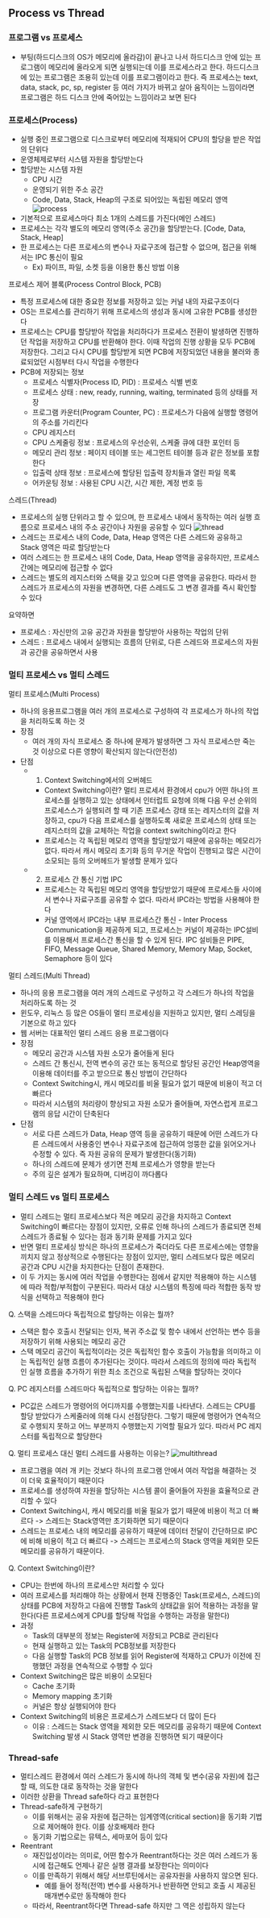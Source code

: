 ## Process vs Thread

### 프로그램 vs 프로세스
- 부팅(하드디스크의 OS가 메모리에 올라감)이 끝나고 나서 하드디스크 안에 있는 프로그램이 메모리에 올라오게 되면 실행되는데 이를 프로세스라고 한다. 하드디스크에 있는 프로그램은 조용히 있는데 이를 프로그램이라고 한다. 즉 프로세스는 text, data, stack, pc, sp, register 등 여러 가지가 바뀌고 살아 움직이는 느낌이라면 프로그램은 하드 디스크 안에 죽어있는 느낌이라고 보면 된다

### 프로세스(Process)
- 실행 중인 프로그램으로 디스크로부터 메모리에 적재되어 CPU의 할당을 받은 작업의 단위다
- 운영체제로부터 시스템 자원을 할당받는다
- 할당받는 시스템 자원
  - CPU 시간
  - 운영되기 위한 주소 공간
  - Code, Data, Stack, Heap의 구조로 되어있는 독립된 메모리 영역
![process](https://user-images.githubusercontent.com/67304980/128597634-35c48ae5-fb81-46cc-ba73-fd8090f35d13.JPG)
- 기본적으로 프로세스마다 최소 1개의 스레드를 가진다(메인 스레드)
- 프로세스는 각각 별도의 메모리 영역(주소 공간)을 할당받는다. [Code, Data, Stack, Heap]
- 한 프로세스는 다른 프로세스의 변수나 자료구조에 접근할 수 없으며, 접근을 위해서는 IPC 통신이 필요
  - Ex) 파이프, 파일, 소켓 등을 이용한 통신 방법 이용

프로세스 제어 블록(Process Control Block, PCB)
- 특정 프로세스에 대한 중요한 정보를 저장하고 있는 커널 내의 자료구조이다
- OS는 프로세스를 관리하기 위해 프로세스의 생성과 동시에 고유한 PCB를 생성한다
- 프로세스는 CPU를 할당받아 작업을 처리하다가 프로세스 전환이 발생하면 진행하던 작업을 저장하고 CPU를 반환해야 한다. 이때 작업의 진행 상황을 모두 PCB에 저장한다. 그리고 다시 CPU를 할당받게 되면 PCB에 저장되었던 내용을 불러와 종료되었던 시점부터 다시 작업을 수행한다
- PCB에 저장되는 정보
  - 프로세스 식별자(Process ID, PID) : 프로세스 식별 번호
  - 프로세스 상태 : new, ready, running, waiting, terminated 등의 상태를 저장
  - 프로그램 카운터(Program Counter, PC) : 프로세스가 다음에 실행할 명령어의 주소를 가리킨다
  - CPU 레지스터
  - CPU 스케줄링 정보 : 프로세스의 우선순위, 스케줄 큐에 대한 포인터 등
  - 메모리 관리 정보 : 페이지 테이블 또는 세그먼트 테이블 등과 같은 정보를 포함한다
  - 입출력 상태 정보 : 프로세스에 할당된 입출력 장치들과 열린 파일 목록
  - 어카운팅 정보 : 사용된 CPU 시간, 시간 제한, 계정 번호 등
  
스레드(Thread)
- 프로세스의 실행 단위라고 할 수 있으며, 한 프로세스 내에서 동작하는 여러 실행 흐름으로 프로세스 내의 주소 공간이나 자원을 공유할 수 있다
![thread](https://user-images.githubusercontent.com/67304980/128598032-53d1992b-a978-482c-af7e-7f4bc3323379.JPG)
- 스레드는 프로세스 내의 Code, Data, Heap 영역은 다른 스레드와 공유하고 Stack 영역은 따로 할당받는다
- 여러 스레드는 한 프로세스 내의 Code, Data, Heap 영역을 공유하지만, 프로세스 간에는 메모리에 접근할 수 없다
- 스레드는 별도의 레지스터와 스택을 갖고 있으며 다른 영역을 공유한다. 따라서 한 스레드가 프로세스의 자원을 변경하면, 다른 스레드도 그 변경 결과를 즉시 확인할 수 있다

요약하면
- 프로세스 : 자신만의 고유 공간과 자원을 할당받아 사용하는 작업의 단위
- 스레드 : 프로세스 내에서 실행되는 흐름의 단위로, 다른 스레드와 프로세스의 자원과 공간을 공유하면서 사용

### 멀티 프로세스 vs 멀티 스레드
멀티 프로세스(Multi Process)
- 하나의 응용프로그램을 여러 개의 프로세스로 구성하여 각 프로세스가 하나의 작업을 처리하도록 하는 것
- 장점
  - 여러 개의 자식 프로세스 중 하나에 문제가 발생하면 그 자식 프로세스만 죽는 것 이상으로 다른 영향이 확산되지 않는다(안전성)
- 단점 
  - 1. Context Switching에서의 오버헤드
    - Context Switching이란? 멀티 프로세서 환경에서 cpu가 어떤 하나의 프로세스를 실행하고 있는 상태에서 인터럽트 요청에 의해 다음 우선 순위의 프로세스스가 실행되려 할 때 기존 프로세스 강태 또는 레지스터의 값을 저장하고, cpu가 다음 프로세스를 실행하도록 새로운 프로세스의 상태 또는 레지스터의 값을 교체하는 작업을 context switching이라고 한다
    - 프로세스는 각 독립된 메모리 영역을 할당받았기 때문에 공유하는 메모리가 없다. 따라서 캐시 메모리 초기화 등의 무거운 작업이 진행되고 많은 시간이 소모되는 등의 오버헤드가 발생할 문제가 있다
  - 2. 프로세스 간 통신 기법 IPC
    - 프로세스는 각 독립된 메모리 영역을 할당받았기 때문에 프로세스들 사이에서 변수나 자료구조를 공유할 수 없다. 따라서 IPC라는 방법을 사용해야 한다
    - 커널 영역에서 IPC라는 내부 프로세스간 통신 - Inter Process Communication을 제공하게 되고, 프로세스는 커널이 제공하는 IPC설비를 이용해서 프로세스간 통신을 할 수 있게 된다. IPC 설비들은 PIPE, FIFO, Message Queue, Shared Memory, Memory Map, Socket, Semaphore 등이 있다

멀티 스레드(Multi Thread)
- 하나의 응용 프로그램을 여러 개의 스레드로 구성하고 각 스레드가 하나의 작업을 처리하도록 하는 것
- 윈도우, 리눅스 등 많은 OS들이 멀티 프로세싱을 지원하고 있지만, 멀티 스레딩을 기본으로 하고 있다
- 웹 서버는 대표적인 멀티 스레드 응용 프로그램이다
- 장점 
  - 메모리 공간과 시스템 자원 소모가 줄어들게 된다
  - 스레드 간 통신시, 전역 변수의 공간 또는 동적으로 할당된 공간인 Heap영역을 이용해 데이터를 주고 받으므로 통신 방법이 간단하다
  - Context Switching시, 캐시 메모리를 비울 필요가 없기 때문에 비용이 적고 더 빠르다
  - 따라서 시스템의 처리량이 향상되고 자원 소모가 줄어들며, 자연스럽게 프로그램의 응답 시간이 단축된다
- 단점
  - 서로 다른 스레드가 Data, Heap 영역 등을 공유하기 때문에 어떤 스레드가 다른 스레드에서 사용중인 변수나 자료구조에 접근하여 엉뚱한 값을 읽어오거나 수정할 수 있다. 즉 자원 공유의 문제가 발생한다(동기화)
  - 하나의 스레드에 문제가 생기면 전체 프로세스가 영향을 받는다
  - 주의 깊은 설계가 필요하며, 디버깅이 까다롭다

### 멀티 스레드 vs 멀티 프로세스
- 멀티 스레드는 멀티 프로세스보다 적은 메모리 공간을 차지하고 Context Switching이 빠르다는 장점이 있지만, 오류로 인해 하나의 스레드가 종료되면 전체 스레드가 종료될 수 있다는 점과 동기화 문제를 가지고 있다
- 반면 멀티 프로세싱 방식은 하나의 프로세스가 죽더라도 다른 프로세스에는 영향을 끼치지 않고 정상적으로 수행된다는 장점이 있지만, 멀티 스레드보다 많은 메모리 공간과 CPU 시간을 차지한다는 단점이 존재한다.
- 이 두 가지는 동시에 여러 작업을 수행한다는 점에서 같지만 적용해야 하는 시스템에 따라 적합/부적합이 구분된다. 따라서 대상 시스템의 특징에 따라 적합한 동작 방식을 선택하고 적용해야 한다

Q. 스택을 스레드마다 독립적으로 할당하는 이유는 뭘까?
- 스택은 함수 호출시 전달되는 인자, 복귀 주소값 및 함수 내에서 선언하는 변수 등을 저장하기 위해 사용되는 메모리 공간
- 스택 메모리 공간이 독립적이라는 것은 독립적인 함수 호출이 가능함을 의미하고 이는 독립적인 실행 흐름이 추가된다는 것이다. 따라서 스레드의 정의에 따라 독립적인 실행 흐름을 추가하기 위한 최소 조건으로 독립된 스택을 할당하는 것이다

Q. PC 레지스터를 스레드마다 독립적으로 할당하는 이유는 뭘까?
- PC값은 스레드가 명령어의 어디까지를 수행했는지를 나타낸다. 스레드는 CPU를 할당 받았다가 스케줄러에 의해 다시 선점당한다. 그렇기 때문에 명령어가 연속적으로 수행되지 못하고 어느 부분까지 수행했는지 기억할 필요가 있다. 따라서 PC 레지스터를 독립적으로 할당한다

Q. 멀티 프로세스 대신 멀티 스레드를 사용하는 이유는?
![multithread](https://user-images.githubusercontent.com/67304980/128602909-68eecc53-20de-47ac-84ad-da18e2138f3a.JPG)
- 프로그램을 여러 개 키는 것보다 하나의 프로그램 안에서 여러 작업을 해결하는 것이 더욱 효율적이기 때문이다
- 프로세스를 생성하여 자원을 할당하는 시스템 콜이 줄어들어 자원을 효율적으로 관리할 수 있다
- Context Switching시, 캐시 메모리를 비울 필요가 없기 때문에 비용이 적고 더 빠르다 -> 스레드는 Stack영역만 초기화하면 되기 때문이다
- 스레드는 프로세스 내의 메모리를 공유하기 때문에 데이터 전달이 간단하므로 IPC에 비해 비용이 적고 더 빠르다 -> 스레드는 프로세스의 Stack 영역을 제외한 모든 메모리를 공유하기 때문이다.

Q. Context Switching이란?
- CPU는 한번에 하나의 프로세스만 처리할 수 있다
- 여러 프로세스를 처리해야 하는 상황에서 현재 진행중인 Task(프로세스, 스레드)의 상태를 PCB에 저장하고 다음에 진행할 Task의 상태값을 읽어 적용하는 과정을 말한다(다른 프로세스에게 CPU를 할당해 작업을 수행하는 과정을 말한다)
- 과정
  - Task의 대부분의 정보는 Register에 저장되고 PCB로 관리된다
  - 현재 실행하고 있는 Task의 PCB정보를 저장한다
  - 다음 실행할 Task의 PCB 정보를 읽어 Register에 적재하고 CPU가 이전에 진행했던 과정을 연속적으로 수행할 수 있다
- Context Switching은 많은 비용이 소모된다
  - Cache 초기화
  - Memory mapping 초기화
  - 커널은 항상 실행되어야 한다
- Context Switching의 비용은 프로세스가 스레드보다 더 많이 든다
  - 이유 : 스레드는 Stack 영역을 제외한 모든 메모리를 공유하기 때문에 Context Switching 발생 시 Stack 영역만 변경을 진행하면 되기 때문이다

### Thread-safe
- 멀티스레드 환경에서 여러 스레드가 동시에 하나의 객체 및 변수(공유 자원)에 접근할 때, 의도한 대로 동작하는 것을 말한다
- 이러한 상환을 Thread safe하다 라고 표현한다
- Thread-safe하게 구현하기
  - 이를 위해서는 공유 자원에 접근하는 임계영역(critical section)을 동기화 기법으로 제어해야 한다. 이를 상호배제라 한다
  - 동기화 기법으로는 뮤텍스, 세마포어 등이 있다
- Reentrant
  - 재진입성이라는 의미로, 어떤 함수가 Reentrant하다는 것은 여러 스레드가 동시에 접근해도 언제나 같은 실행 결과를 보장한다는 의미이다
  - 이를 만족하기 위해서 해당 서브루틴에서는 공유자원을 사용하지 않으면 된다.
    - 예를 들어 정적(전역) 변수를 사용하거나 반환하면 안되고 호출 시 제공된 매개변수로만 동작해야 한다
  - 따라서, Reentrant하다면 Thread-safe 하지만 그 역은 성립하지 않는다


